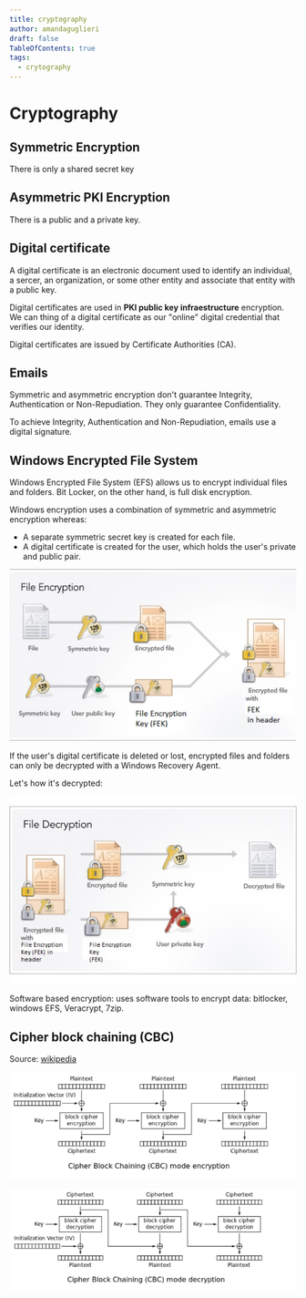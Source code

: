 ```yaml
---
title: cryptography
author: amandaguglieri
draft: false
TableOfContents: true
tags:
  - crytography
---
```


# Cryptography


## Symmetric Encryption 

There is only a shared secret key

## Asymmetric PKI Encryption
There is a public and a private key.


## Digital certificate

A digital certificate is an electronic document used to identify an individual, a sercer, an organization, or some other entity and associate that entity with a public key.

Digital certificates are used in **PKI public key infraestructure** encryption. We can thing of a digital certificate as our "online" digital credential that verifies our identity.

Digital certificates are issued by Certificate Authorities (CA). 


## Emails

Symmetric and asymmetric encryption don't guarantee Integrity, Authentication or Non-Repudiation. They only guarantee Confidentiality. 

To achieve Integrity, Authentication and Non-Repudiation, emails use a digital signature.



## Windows Encrypted File System

Windows Encrypted File System (EFS) allows us to encrypt individual files and folders. Bit Locker, on the other hand, is full disk encryption.

Windows encryption uses a combination of symmetric and asymmetric encryption whereas:

+ A separate symmetric secret key is created for each file.
+ A digital certificate is created for the user, which holds the user's private and public pair.

![windows file encryption](img/windows-file-encryption.png)

If the user's digital certificate is deleted or lost, encrypted files and folders can only be decrypted with a Windows Recovery Agent.

Let's how it's decrypted: 

![windows file decryption](img/windows-file-decryption.png)


Software based encryption: uses software tools to encrypt data: bitlocker, windows EFS, Veracrypt, 7zip.


## Cipher block chaining (CBC)

Source: [wikipedia](https://en.wikipedia.org/wiki/Block_cipher_mode_of_operation)

![cbc mechanism](img/cbc-encryption.png)


![cbc mechanism](img/cbc-decryption.png)

